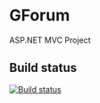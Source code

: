 # GForum
ASP.NET MVC Project

## Build status

[![Build status](https://ci.appveyor.com/api/projects/status/v14wp6qcds8qmjxb?svg=true)](https://ci.appveyor.com/project/markshark05/gforum)
